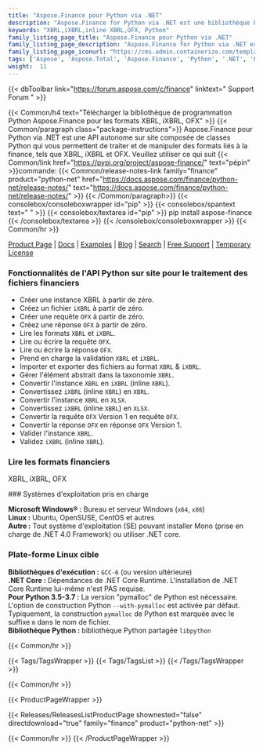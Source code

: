 ```yaml
---
title: "Aspose.Finance pour Python via .NET"
description: "Aspose.Finance for Python via .NET est une bibliothèque Python permettant de manipuler des formats liés à la finance, notamment XBRL, iXBRL et OFX. L'API Finance Python permet de lire, écrire, éditer et valider les formats de fichiers financiers."
keywords: "XBRL,iXBRL,inline XBRL,OFX, Python"
family_listing_page_title: "Aspose.Finance pour Python via .NET"
family_listing_page_description: "Aspose.Finance for Python via .NET est une bibliothèque Python permettant de manipuler des formats liés à la finance, notamment XBRL, iXBRL et OFX. L'API Finance Python permet de lire, écrire, éditer et valider les formats de fichiers financiers."
family_listing_page_iconurl: "https://cms.admin.containerize.com/templates/aspose/img/products/finance/aspose_finance-for-python-net.svg"
tags: ['Aspose', 'Aspose.Total', 'Aspose.Finance', 'Python', '.NET', 'Library', 'Programming', 'Finance', 'XBRL', 'iXBRL', 'OFX', 'inline', 'convert']
weight:  11
---
```


{{< dbToolbar link="https://forum.aspose.com/c/finance" linktext=" Support Forum " >}}

{{< Common/h4 text="Télécharger la bibliothèque de programmation Python Aspose.Finance pour les formats XBRL, iXBRL, OFX"  >}}
{{< Common/paragraph class="package-instructions">}}
Aspose.Finance pour Python via .NET est une API autonome sur site composée de classes Python qui vous permettent de traiter et de manipuler des formats liés à la finance, tels que XBRL, iXBRL et OFX.
Veuillez utiliser ce qui suit
{{< Common/link href="https://pypi.org/project/aspose-finance/" text="pépin"  >}}commande:
{{< Common/release-notes-link family="finance" product="python-net" href="https://docs.aspose.com/finance/python-net/release-notes/" text="https://docs.aspose.com/finance/python-net/release-notes/"  >}}
{{< /Common/paragraph>}}
{{< consolebox/consoleboxwrapper id="pip" >}}
       {{< consolebox/spantext text=" " >}}
       {{< consolebox/textarea id="pip" >}} pip install aspose-finance {{< /consolebox/textarea >}}
{{< /consolebox/consoleboxwrapper >}}
{{< Common/hr >}}

[Product Page](https://products.aspose.com/finance/python-net) | [Docs](https://docs.aspose.com/finance/python-net/) | [Examples](https://github.com/aspose-finance/Aspose.finance-for-Python-via-.NET) | [Blog](https://blog.aspose.com/category/finance/) | [Search](https://search.aspose.com/) | [Free Support](https://forum.aspose.com/c/finance) | [Temporary License](https://purchase.aspose.com/temporary-license)

### Fonctionnalités de l'API Python sur site pour le traitement des fichiers financiers

- Créer une instance XBRL à partir de zéro.
- Créez un fichier `iXBRL` à partir de zéro.
- Créer une requête `OFX` à partir de zéro.
- Créez une réponse `OFX` à partir de zéro.
- Lire les formats `XBRL` et `iXBRL`.
- Lire ou écrire la requête `OFX`.
- Lire ou écrire la réponse `OFX`.
- Prend en charge la validation `XBRL` et `iXBRL`.
- Importer et exporter des fichiers au format `XBRL` & `iXBRL`.
- Gérer l'élément abstrait dans la taxonomie `XBRL`.
- Convertir l'instance `XBRL` en `iXBRL` (inline `XBRL`).
- Convertissez `iXBRL` (inline `XBRL`) en `XBRL`.
- Convertir l'instance `XBRL` en `XLSX`.
- Convertissez `iXBRL` (inline `XBRL`) en `XLSX`.
- Convertir la requête `OFX` Version 1 en requête `OFX`.
- Convertir la réponse `OFX` en réponse `OFX` Version 1.
- Valider l'instance `XBRL`.
- Validez `iXBRL` (inline `XBRL`).

### Lire les formats financiers

XBRL, iXBRL, OFX

### Systèmes d'exploitation pris en charge

**Microsoft Windows® :** Bureau et serveur Windows (`x64`, `x86`)\
**Linux :** Ubuntu, OpenSUSE, CentOS et autres\
**Autre :** Tout système d'exploitation (SE) pouvant installer Mono (prise en charge de .NET 4.0 Framework) ou utiliser .NET core.

### Plate-forme Linux cible

**Bibliothèques d'exécution :** `GCC-6` (ou version ultérieure)\
**.NET Core :** Dépendances de .NET Core Runtime. L'installation de .NET Core Runtime lui-même n'est PAS requise.\
**Pour Python 3.5-3.7 :** La version "pymalloc" de Python est nécessaire. L'option de construction Python `--with-pymalloc` est activée par défaut. Typiquement, la construction `pymalloc` de Python est marquée avec le suffixe `m` dans le nom de fichier.\
**Bibliothèque Python :** bibliothèque Python partagée `libpython`

{{< Common/hr >}}

{{< Tags/TagsWrapper >}}
 {{< Tags/TagsList >}}
{{< /Tags/TagsWrapper >}}

{{< Common/hr >}}

{{< ProductPageWrapper >}}
<!-- ReleasesListProductPage-->
   {{< Releases/ReleasesListProductPage shownested="false"  directdownload="true" family="finance" product="python-net" >}}
<!-- /ReleasesListProductPage-->
{{< Common/hr >}}
{{< /ProductPageWrapper >}}

